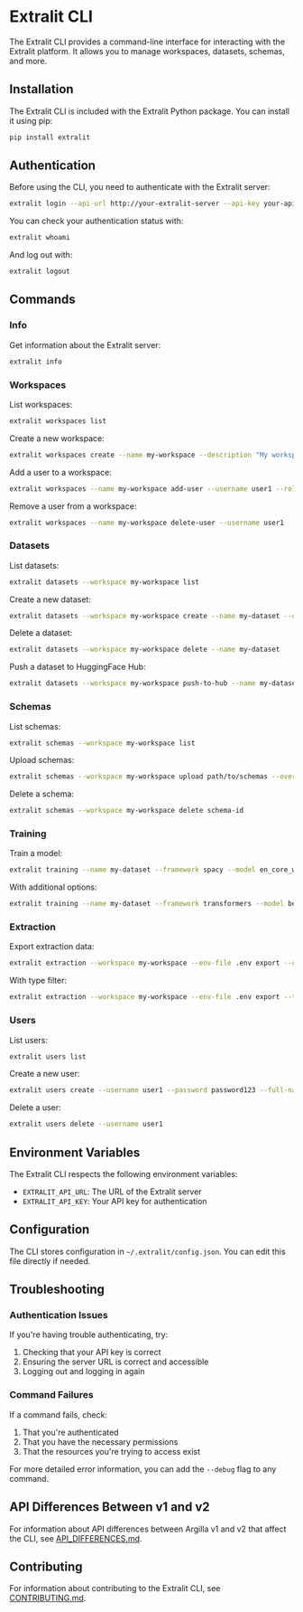 # Extralit CLI

The Extralit CLI provides a command-line interface for interacting with the Extralit platform. It allows you to manage workspaces, datasets, schemas, and more.

## Installation

The Extralit CLI is included with the Extralit Python package. You can install it using pip:

```bash
pip install extralit
```

## Authentication

Before using the CLI, you need to authenticate with the Extralit server:

```bash
extralit login --api-url http://your-extralit-server --api-key your-api-key
```

You can check your authentication status with:

```bash
extralit whoami
```

And log out with:

```bash
extralit logout
```

## Commands

### Info

Get information about the Extralit server:

```bash
extralit info
```

### Workspaces

List workspaces:

```bash
extralit workspaces list
```

Create a new workspace:

```bash
extralit workspaces create --name my-workspace --description "My workspace description"
```

Add a user to a workspace:

```bash
extralit workspaces --name my-workspace add-user --username user1 --role admin
```

Remove a user from a workspace:

```bash
extralit workspaces --name my-workspace delete-user --username user1
```

### Datasets

List datasets:

```bash
extralit datasets --workspace my-workspace list
```

Create a new dataset:

```bash
extralit datasets --workspace my-workspace create --name my-dataset --description "My dataset description"
```

Delete a dataset:

```bash
extralit datasets --workspace my-workspace delete --name my-dataset
```

Push a dataset to HuggingFace Hub:

```bash
extralit datasets --workspace my-workspace push-to-hub --name my-dataset --repo-id username/repo-name
```

### Schemas

List schemas:

```bash
extralit schemas --workspace my-workspace list
```

Upload schemas:

```bash
extralit schemas --workspace my-workspace upload path/to/schemas --overwrite
```

Delete a schema:

```bash
extralit schemas --workspace my-workspace delete schema-id
```

### Training

Train a model:

```bash
extralit training --name my-dataset --framework spacy --model en_core_web_sm
```

With additional options:

```bash
extralit training --name my-dataset --framework transformers --model bert-base-uncased --workspace my-workspace --train-size 0.8 --seed 42 --device 0 --output-dir models/my-model
```

### Extraction

Export extraction data:

```bash
extralit extraction --workspace my-workspace --env-file .env export --output exports
```

With type filter:

```bash
extralit extraction --workspace my-workspace --env-file .env export --type text_classification --output exports
```

### Users

List users:

```bash
extralit users list
```

Create a new user:

```bash
extralit users create --username user1 --password password123 --full-name "User One" --email user1@example.com
```

Delete a user:

```bash
extralit users delete --username user1
```

## Environment Variables

The Extralit CLI respects the following environment variables:

- `EXTRALIT_API_URL`: The URL of the Extralit server
- `EXTRALIT_API_KEY`: Your API key for authentication

## Configuration

The CLI stores configuration in `~/.extralit/config.json`. You can edit this file directly if needed.

## Troubleshooting

### Authentication Issues

If you're having trouble authenticating, try:

1. Checking that your API key is correct
2. Ensuring the server URL is correct and accessible
3. Logging out and logging in again

### Command Failures

If a command fails, check:

1. That you're authenticated
2. That you have the necessary permissions
3. That the resources you're trying to access exist

For more detailed error information, you can add the `--debug` flag to any command.

## API Differences Between v1 and v2

For information about API differences between Argilla v1 and v2 that affect the CLI, see [API_DIFFERENCES.md](API_DIFFERENCES.md).

## Contributing

For information about contributing to the Extralit CLI, see [CONTRIBUTING.md](CONTRIBUTING.md).
